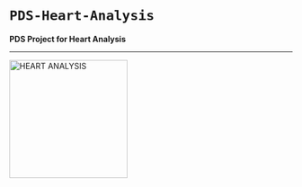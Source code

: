 # ``PDS-Heart-Analysis``

**PDS Project for Heart Analysis**
<hr>
<img src="http://www.broadheath.coventry.sch.uk/wp-content/uploads/2016/05/real-heart-drawing-real-heart-drawing-simpleanatomical-heart-merling-meijer-tattoos-tattoo-design-ideas-ziyb18po.png" width="210px" height="210px" align="center" title="HEART ANALYSIS">
<vr>
<a href="https://www.kaggle.com/ronitf/heart-disease-uci">
<a href="https://archive.ics.uci.edu/ml/datasets/Heart+Disease">


